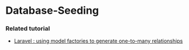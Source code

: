 # Database-Seeding

### Related tutorial
* [Laravel : using model factories to generate one-to-many relationships](https://stackoverflow.com/questions/49076855/laravel-using-model-factories-to-generate-one-to-many-relationships)
